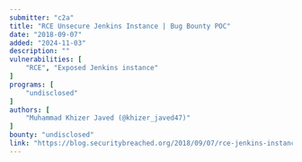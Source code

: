 ```yaml
---
submitter: "c2a"
title: "RCE Unsecure Jenkins Instance | Bug Bounty POC"
date: "2018-09-07"
added: "2024-11-03"
description: ""
vulnerabilities: [
    "RCE", "Exposed Jenkins instance"
]
programs: [
    "undisclosed"
]
authors: [
    "Muhammad Khizer Javed (@khizer_javed47)"
]
bounty: "undisclosed"
link: "https://blog.securitybreached.org/2018/09/07/rce-jenkins-instance-dosomething-org-bug-bounty-poc/"
---
```




